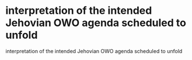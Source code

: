 # interpretation of the intended Jehovian OWO agenda scheduled to unfold

interpretation of the intended Jehovian OWO agenda scheduled to unfold